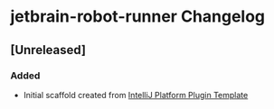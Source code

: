 <!-- Keep a Changelog guide -> https://keepachangelog.com -->

# jetbrain-robot-runner Changelog

## [Unreleased]
### Added
- Initial scaffold created from [IntelliJ Platform Plugin Template](https://github.com/JetBrains/intellij-platform-plugin-template)
